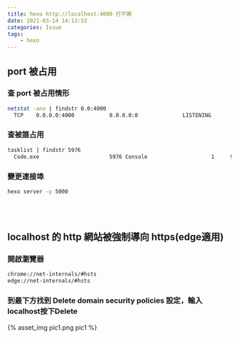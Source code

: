 ```yaml
---
title: hexo http://localhost:4000 打不開 
date: 2021-03-14 14:13:53
categories: Issue
tags: 
	- hexo
---
```


## port 被占用

### 查 port 被占用情形
``` bash
netstat -ano | findstr 0.0:4000
  TCP    0.0.0.0:4000           0.0.0.0:0              LISTENING       5976
```

### 查被誰占用
``` bash
tasklist | findstr 5976
  Code.exe                      5976 Console                    1     92,008 K
```
<!--more-->

### 變更連接埠
``` bash
hexo server -p 5000
```
<br> <br>

##  localhost 的 http 網站被強制導向 https(edge適用)

### 開啟瀏覽器
``` bash
chrome://net-internals/#hsts
edge://net-internals/#hsts
```

### 到最下方找到 Delete domain security policies 設定，輸入localhost按下Delete
<div style="width:500px">
	{% asset_img pic1.png pic1 %}
</div>
